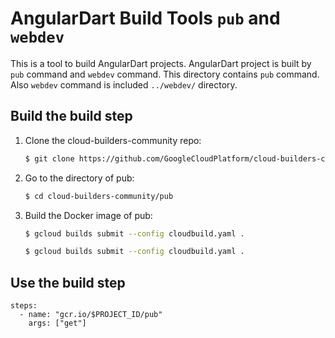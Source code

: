 # AngularDart Build Tools `pub` and `webdev`


This is a tool to build AngularDart projects.
AngularDart project is built by `pub` command and `webdev` command.
This directory contains `pub` command. Also `webdev` command is included `../webdev/` directory.

## Build the build step
1. Clone the cloud-builders-community repo:
    ```sh
    $ git clone https://github.com/GoogleCloudPlatform/cloud-builders-community
    ```
1. Go to the directory of pub:
    ```sh
    $ cd cloud-builders-community/pub
    ```
1. Build the Docker image of pub:
    ```sh
    $ gcloud builds submit --config cloudbuild.yaml .
    ```
    ```sh
    $ gcloud builds submit --config cloudbuild.yaml .
    ```

## Use the build step
```
steps:
  - name: "gcr.io/$PROJECT_ID/pub"
    args: ["get"]
```

